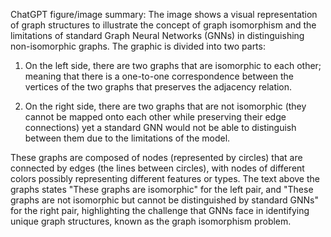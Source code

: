ChatGPT figure/image summary: The image shows a visual representation of graph structures to illustrate the concept of graph isomorphism and the limitations of standard Graph Neural Networks (GNNs) in distinguishing non-isomorphic graphs. The graphic is divided into two parts:

1. On the left side, there are two graphs that are isomorphic to each other; meaning that there is a one-to-one correspondence between the vertices of the two graphs that preserves the adjacency relation.

2. On the right side, there are two graphs that are not isomorphic (they cannot be mapped onto each other while preserving their edge connections) yet a standard GNN would not be able to distinguish between them due to the limitations of the model. 

These graphs are composed of nodes (represented by circles) that are connected by edges (the lines between circles), with nodes of different colors possibly representing different features or types. The text above the graphs states "These graphs are isomorphic" for the left pair, and "These graphs are not isomorphic but cannot be distinguished by standard GNNs" for the right pair, highlighting the challenge that GNNs face in identifying unique graph structures, known as the graph isomorphism problem.